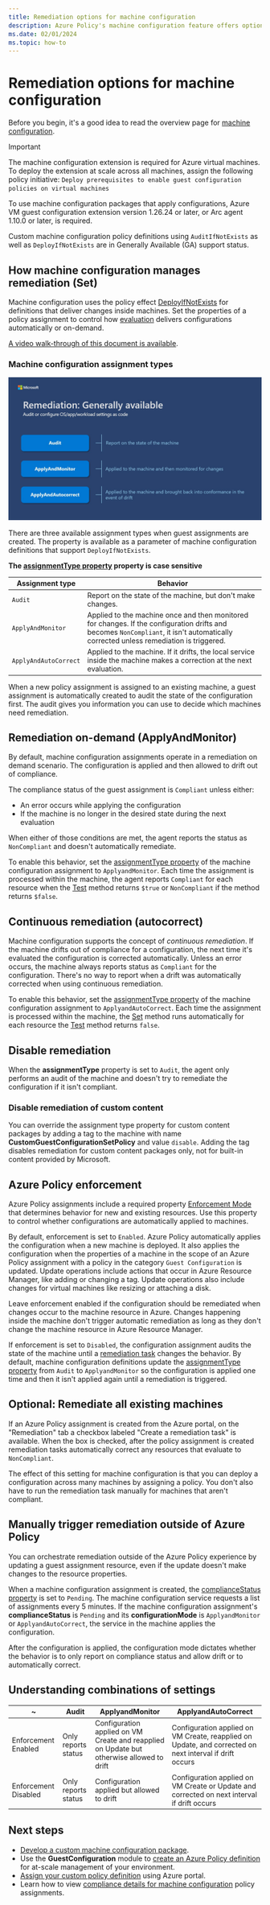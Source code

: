 ```yaml
---
title: Remediation options for machine configuration
description: Azure Policy's machine configuration feature offers options for continuous remediation or control using remediation tasks.
ms.date: 02/01/2024
ms.topic: how-to
---
```

# Remediation options for machine configuration

Before you begin, it's a good idea to read the overview page for [machine configuration][01].

> [!IMPORTANT]
> The machine configuration extension is required for Azure virtual machines. To deploy the
> extension at scale across all machines, assign the following policy initiative:
> `Deploy prerequisites to enable guest configuration policies on virtual machines`
>
> To use machine configuration packages that apply configurations, Azure VM guest configuration
> extension version 1.26.24 or later, or Arc agent 1.10.0 or later, is required.
>
> Custom machine configuration policy definitions using `AuditIfNotExists` as well as
> `DeployIfNotExists` are in Generally Available (GA) support status.

## How machine configuration manages remediation (Set)

Machine configuration uses the policy effect [DeployIfNotExists][02] for definitions that deliver
changes inside machines. Set the properties of a policy assignment to control how [evaluation][03]
delivers configurations automatically or on-demand.

[A video walk-through of this document is available][04].

### Machine configuration assignment types

![Diagram containing an announcement of the General Availability of Remediation. It includes the following options: Audit, which is to report on the state of the machine, Apply and Monitor, which is applied to the machine and monitored for changes, and finally, Apply and Autocorrect, which brings settings back into compliance in the case of drift.](./Remediation.jpg)

There are three available assignment types when guest assignments are created. The property is
available as a parameter of machine configuration definitions that support `DeployIfNotExists`.

**The  [assignmentType property][05] property is case sensitive**

|    Assignment type    |                                                                                       Behavior                                                                                        |
| --------------------- | ------------------------------------------------------------------------------------------------------------------------------------------------------------------------------------- |
| `Audit`               | Report on the state of the machine, but don't make changes.                                                                                                                           |
| `ApplyAndMonitor`     | Applied to the machine once and then monitored for changes. If the configuration drifts and becomes `NonCompliant`, it isn't automatically corrected unless remediation is triggered. |
| `ApplyAndAutoCorrect` | Applied to the machine. If it drifts, the local service inside the machine makes a correction at the next evaluation.                                                                 |

When a new policy assignment is assigned to an existing machine, a guest assignment is
automatically created to audit the state of the configuration first. The audit gives you
information you can use to decide which machines need remediation.

## Remediation on-demand (ApplyAndMonitor)

By default, machine configuration assignments operate in a remediation on demand scenario. The
configuration is applied and then allowed to drift out of compliance.

The compliance status of the guest assignment is `Compliant` unless either:

- An error occurs while applying the configuration
- If the machine is no longer in the desired state during the next evaluation

When either of those conditions are met, the agent reports the status as `NonCompliant` and doesn't
automatically remediate.

To enable this behavior, set the [assignmentType property][05] of the machine configuration
assignment to `ApplyandMonitor`. Each time the assignment is processed within the machine, the
agent reports `Compliant` for each resource when the [Test][06] method returns `$true` or
`NonCompliant` if the method returns `$false`.

## Continuous remediation (autocorrect)

Machine configuration supports the concept of _continuous remediation_. If the machine drifts out
of compliance for a configuration, the next time it's evaluated the configuration is corrected
automatically. Unless an error occurs, the machine always reports status as `Compliant` for the
configuration. There's no way to report when a drift was automatically corrected when using
continuous remediation.

To enable this behavior, set the [assignmentType property][05] of the machine configuration
assignment to `ApplyandAutoCorrect`. Each time the assignment is processed within the machine, the
[Set][07] method runs automatically for each resource the [Test][06] method returns `false`.

## Disable remediation

When the **assignmentType** property is set to `Audit`, the agent only performs an audit of the
machine and doesn't try to remediate the configuration if it isn't compliant.

### Disable remediation of custom content

You can override the assignment type property for custom content packages by adding a tag to the
machine with name **CustomGuestConfigurationSetPolicy** and value `disable`. Adding the tag
disables remediation for custom content packages only, not for built-in content provided by
Microsoft.

## Azure Policy enforcement

Azure Policy assignments include a required property [Enforcement Mode][08] that determines
behavior for new and existing resources. Use this property to control whether configurations are
automatically applied to machines.

By default, enforcement is set to `Enabled`. Azure Policy automatically applies the configuration
when a new machine is deployed. It also applies the configuration when the properties of a machine
in the scope of an Azure Policy assignment with a policy in the category `Guest Configuration` is
updated. Update operations include actions that occur in Azure Resource Manager, like adding or
changing a tag. Update operations also include changes for virtual machines like resizing or
attaching a disk.

Leave enforcement enabled if the configuration should be remediated when changes occur to the
machine resource in Azure. Changes happening inside the machine don't trigger automatic remediation
as long as they don't change the machine resource in Azure Resource Manager.

If enforcement is set to `Disabled`, the configuration assignment audits the state of the machine
until a [remediation task][09] changes the behavior. By default, machine configuration definitions
update the [assignmentType property][05] from `Audit` to `ApplyandMonitor` so the configuration is
applied one time and then it isn't applied again until a remediation is triggered.

## Optional: Remediate all existing machines

If an Azure Policy assignment is created from the Azure portal, on the "Remediation" tab a checkbox
labeled "Create a remediation task" is available. When the box is checked, after the policy
assignment is created remediation tasks automatically correct any resources that evaluate to
`NonCompliant`.

The effect of this setting for machine configuration is that you can deploy a configuration across
many machines by assigning a policy. You don't also have to run the remediation task manually for
machines that aren't compliant.

## Manually trigger remediation outside of Azure Policy

You can orchestrate remediation outside of the Azure Policy experience by updating a
guest assignment resource, even if the update doesn't make changes to the resource properties.

When a machine configuration assignment is created, the [complianceStatus property][10] is set to
`Pending`. The machine configuration service requests a list of assignments every 5 minutes. If the
machine configuration assignment's **complianceStatus** is `Pending` and its **configurationMode**
is `ApplyandMonitor` or `ApplyandAutoCorrect`, the service in the machine applies the
configuration.

After the configuration is applied, the configuration mode dictates whether the behavior is to only
report on compliance status and allow drift or to automatically correct.

## Understanding combinations of settings

|          ~           |        Audit        |                                      ApplyandMonitor                                      |                                           ApplyandAutoCorrect                                           |
| -------------------- | ------------------- | ----------------------------------------------------------------------------------------- | ------------------------------------------------------------------------------------------------------- |
| Enforcement Enabled  | Only reports status | Configuration applied on VM Create and reapplied on Update but otherwise allowed to drift | Configuration applied on VM Create, reapplied on Update, and corrected on next interval if drift occurs |
| Enforcement Disabled | Only reports status | Configuration applied but allowed to drift                                                | Configuration applied on VM Create or Update and corrected on next interval if drift occurs             |

## Next steps

- [Develop a custom machine configuration package][11].
- Use the **GuestConfiguration** module to [create an Azure Policy definition][12] for at-scale
  management of your environment.
- [Assign your custom policy definition][13] using Azure portal.
- Learn how to view [compliance details for machine configuration][14] policy assignments.

<!-- Reference link definitions -->
[01]: ../overview.md
[02]: ../../policy/concepts/effects.md#deployifnotexists
[03]: ../../policy/concepts/effects.md#deployifnotexists-evaluation
[04]: https://youtu.be/rjAk1eNmDLk
[05]: /rest/api/guestconfiguration/guest-configuration-assignments/get#assignmenttype
[06]: /powershell/dsc/resources/get-test-set#test
[07]: /powershell/dsc/resources/get-test-set#set
[08]: ../../policy/concepts/assignment-structure.md#enforcement-mode
[09]: ../../policy/how-to/remediate-resources.md
[10]: /rest/api/guestconfiguration/guest-configuration-assignments/get#compliancestatus
[11]: ../how-to/develop-custom-package/overview.md
[12]: ../how-to/create-policy-definition.md
[13]: ../../policy/assign-policy-portal.md
[14]: ../../policy/how-to/determine-non-compliance.md
